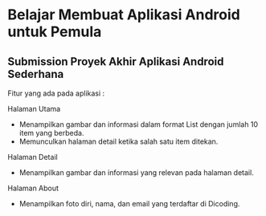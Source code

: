 Belajar Membuat Aplikasi Android untuk Pemula
==
Submission Proyek Akhir Aplikasi Android Sederhana
--

Fitur yang ada pada aplikasi :

Halaman Utama
- Menampilkan gambar dan informasi dalam format List dengan jumlah 10 item yang berbeda.
- Memunculkan halaman detail ketika salah satu item ditekan.

Halaman Detail
- Menampilkan gambar dan informasi yang relevan pada halaman detail. 

Halaman About
- Menampilkan foto diri, nama, dan email yang terdaftar di Dicoding.
